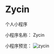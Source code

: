 # Zycin
个人小程序

小程序名称： Zycin

小程序预览： ![zycin](https://github.com/zycin/Zycin/raw/master/logo.jpg"zycin")
